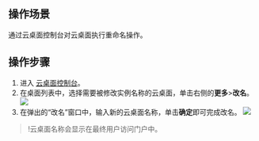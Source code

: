 ## 操作场景
通过云桌面控制台对云桌面执行重命名操作。
 
## 操作步骤
1. 进入 [云桌面控制台](https://console.cloud.tencent.com/cvd)。
2. 在桌面列表中，选择需要被修改实例名称的云桌面，单击右侧的**更多**>**改名**。
![](https://main.qcloudimg.com/raw/4e3ad40265bcca55d77d7c698671d46b.png)
3. 在弹出的“改名”窗口中，输入新的云桌面名称，单击**确定**即可完成改名。
![](https://main.qcloudimg.com/raw/a2e98c2fdb0e436675c9324558a82907.png)
>!云桌面名称会显示在最终用户访问门户中。
